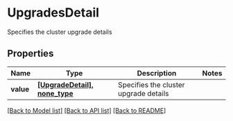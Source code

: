 # UpgradesDetail

Specifies the cluster upgrade details

## Properties
Name | Type | Description | Notes
------------ | ------------- | ------------- | -------------
**value** | [**[UpgradeDetail], none_type**](UpgradeDetail.md) | Specifies the cluster upgrade details | 

[[Back to Model list]](../README.md#documentation-for-models) [[Back to API list]](../README.md#documentation-for-api-endpoints) [[Back to README]](../README.md)


